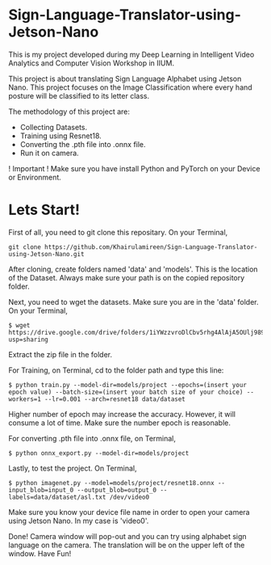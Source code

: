 # Sign-Language-Translator-using-Jetson-Nano


This is my project developed during my Deep Learning in Intelligent Video Analytics and Computer Vision Workshop in IIUM.

This project is about translating Sign Language Alphabet using Jetson Nano.
This project focuses on the Image Classification where every hand posture will be classified to its letter class.

The methodology of this project are:
- Collecting Datasets.
- Training using Resnet18.
- Converting the .pth file into .onnx file.
- Run it on camera.

! Important !
Make sure you have install Python and PyTorch on your Device or Environment.

# Lets Start!
First of all, you need to git clone this repositary. On your Terminal,
```
git clone https://github.com/Khairulamireen/Sign-Language-Translator-using-Jetson-Nano.git
```
After cloning, create folders named 'data' and 'models'. This is the location of the Dataset.
Always make sure your path is on the copied repository folder.


Next, you need to wget the datasets. Make sure you are in the 'data' folder. On your Terminal,
```
$ wget https://drive.google.com/drive/folders/1iYWzzvroDlCbv5rhg4AlAjA5OUlj989H?usp=sharing
```
Extract the zip file in the folder.

For Training, on Terminal, cd to the folder path and type this line:
```
$ python train.py --model-dir=models/project --epochs=(insert your epoch value) --batch-size=(insert your batch size of your choice) --workers=1 --lr=0.001 --arch=resnet18 data/dataset
```
Higher number of epoch may increase the accuracy. However, it will consume a lot of time. Make sure the number epoch is reasonable.

For converting .pth file into .onnx file, on Terminal,
```
$ python onnx_export.py --model-dir=models/project
```

Lastly, to test the project. On Terminal,
```
$ python imagenet.py --model=models/project/resnet18.onnx --input_blob=input_0 --output_blob=output_0 --labels=data/dataset/asl.txt /dev/video0
```
Make sure you know your device file name in order to open your camera using Jetson Nano. In my case is 'video0'.

Done! Camera window will pop-out and you can try using alphabet sign language on the camera. The translation will be on the upper left of the window.
Have Fun!







